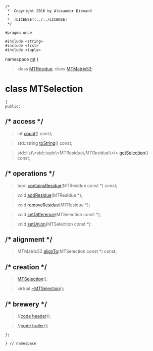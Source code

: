 ~~~ { .cpp }
/*
 *  Copyright 2016 by Alexander Diemand
 *
 *  [LICENSE](../../LICENSE)
 */

#pragma once

#include <string>
#include <list>
#include <tuple>
~~~

namespace [mt](namespace_mt.list) {

>class [MTResidue](MTResidue.hpp.md);
>class [MTMatrix53](MTMatrix53.hpp.md);

# class MTSelection

~~~ { .cpp }
{
public:
~~~

## /* access */

>int [count](MTSelection_access.cpp.md)() const;

>std::string [toString](MTSelection_access.cpp.md)() const;

>std::list\\<std::tuple\\<MTResidue\\*,MTResidue\\*\\>\\> [getSelection](MTSelection_access.cpp.md)() const;

## /* operations */

>bool [containsResidue](MTSelection_operations.cpp.md)(MTResidue const *) const;

>void [addResidue](MTSelection_operations.cpp.md)(MTResidue *);

>void [removeResidue](MTSelection_operations.cpp.md)(MTResidue *);

>void [setDifference](MTSelection_operations.cpp.md)(MTSelection const *);

>void [setUnion](MTSelection_operations.cpp.md)(MTSelection const *);

## /* alignment */

>MTMatrix53 [alignTo](MTSelection_alignment.cpp.md)(MTSelection const *) const;

## /* creation */

>[MTSelection](MTSelection_ctor.cpp.md)();

>virtual [~MTSelection](MTSelection_dtor.cpp.md)();

## /* brewery */

>//[code header](MTSelection_-alpha-.md)();

>//[code trailer](MTSelection_-omega-.md)();


~~~ { .cpp }
};

} // namespace
~~~

